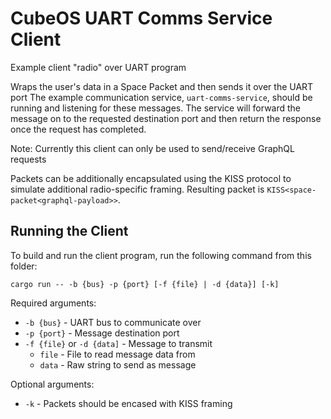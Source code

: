 # CubeOS UART Comms Service Client

Example client "radio" over UART program

Wraps the user's data in a Space Packet and then sends it over the UART port
The example communication service, `uart-comms-service`, should be running and listening for
these messages.
The service will forward the message on to the requested destination port and then return the
response once the request has completed.

Note: Currently this client can only be used to send/receive GraphQL requests

Packets can be additionally encapsulated using the KISS protocol to simulate additional
radio-specific framing. Resulting packet is `KISS<space-packet<graphql-payload>>`.

## Running the Client

To build and run the client program, run the following command from this folder:

    cargo run -- -b {bus} -p {port} [-f {file} | -d {data}] [-k]
    
Required arguments:

- `-b {bus}` - UART bus to communicate over
- `-p {port}` - Message destination port
- `-f {file}` or `-d {data]` - Message to transmit
    - `file` - File to read message data from
    - `data` - Raw string to send as message
    
Optional arguments:

- `-k` - Packets should be encased with KISS framing